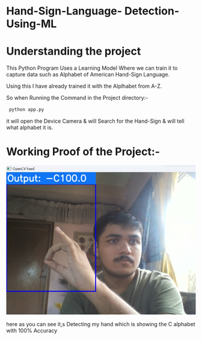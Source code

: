 # Hand-Sign-Language- Detection-Using-ML


# Understanding the project

This Python Program Uses a Learning Model Where we can train it to capture data such as Alphabet of American Hand-Sign Language.

Using this I have already trained it with the Alplhabet from A-Z.

So when Running the Command in the Project directory:- 

 ```bash
  python app.py
  ```

  it will open the Device Camera & will Search for the Hand-Sign & will tell what alphabet it is.

  # Working Proof of the Project:-

  <img  src="./img/handsign.jpg">

  here as you can see it,s Detecting my hand which is showing the C alphabet with 100% Accuracy 

